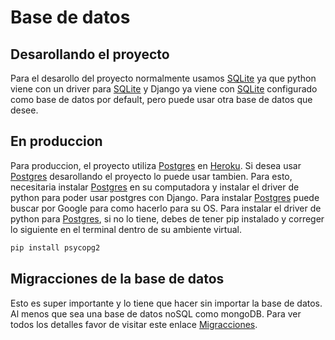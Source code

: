# Base de datos

## Desarollando el proyecto

Para el desarollo del proyecto normalmente usamos [SQLite](http://www.sqlite.org) ya que python viene con un driver para [SQLite](http://www.sqlite.org) y Django ya viene con [SQLite](http://www.sqlite.org) configurado como base de datos por default, pero puede usar otra base de datos que desee.

## En produccion

Para produccion, el proyecto utiliza [Postgres](http://www.postgresql.org/) en [Heroku](https://www.heroku.com/). Si desea usar [Postgres](http://www.postgresql.org/) desarollando el proyecto lo puede usar tambien. Para esto, necesitaria instalar [Postgres](http://www.postgresql.org/) en su computadora y instalar el driver de python para poder usar postgres con Django. Para instalar [Postgres](http://www.postgresql.org/) puede buscar por Google para como hacerlo para su OS. Para instalar el driver de python para [Postgres](http://www.postgresql.org/), si no lo tiene,  debes de tener pip instalado y correger lo siguiente en el terminal dentro de su ambiente virtual.

```bash
pip install psycopg2
```

## Migracciones de la base de datos

Esto es super importante y lo tiene que hacer sin importar la base de datos. Al menos que sea una base de datos noSQL como mongoDB. Para ver todos los detalles favor de visitar este enlace [Migracciones](https://github.com/AECC-UPRB/aecc/blob/devbranch/docs/db/migrations.md).
